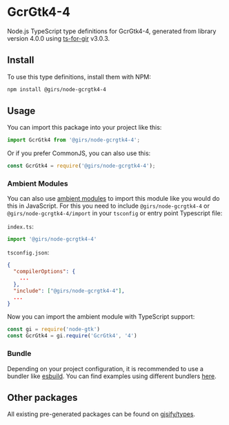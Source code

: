
# GcrGtk4-4

Node.js TypeScript type definitions for GcrGtk4-4, generated from library version 4.0.0 using [ts-for-gir](https://github.com/gjsify/ts-for-gir) v3.0.3.


## Install

To use this type definitions, install them with NPM:
```bash
npm install @girs/node-gcrgtk4-4
```

## Usage

You can import this package into your project like this:
```ts
import GcrGtk4 from '@girs/node-gcrgtk4-4';
```

Or if you prefer CommonJS, you can also use this:
```ts
const GcrGtk4 = require('@girs/node-gcrgtk4-4');
```

### Ambient Modules

You can also use [ambient modules](https://github.com/gjsify/ts-for-gir/tree/main/packages/cli#ambient-modules) to import this module like you would do this in JavaScript.
For this you need to include `@girs/node-gcrgtk4-4` or `@girs/node-gcrgtk4-4/import` in your `tsconfig` or entry point Typescript file:

`index.ts`:
```ts
import '@girs/node-gcrgtk4-4'
```

`tsconfig.json`:
```json
{
  "compilerOptions": {
    ...
  },
  "include": ["@girs/node-gcrgtk4-4"],
  ...
}
```

Now you can import the ambient module with TypeScript support: 

```ts
const gi = require('node-gtk')
const GcrGtk4 = gi.require('GcrGtk4', '4')
```


### Bundle

Depending on your project configuration, it is recommended to use a bundler like [esbuild](https://esbuild.github.io/). You can find examples using different bundlers [here](https://github.com/gjsify/ts-for-gir/tree/main/examples).

## Other packages

All existing pre-generated packages can be found on [gjsify/types](https://github.com/gjsify/types).


